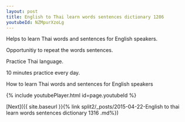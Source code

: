 ```yaml
---
layout: post
title: English to Thai learn words sentences dictionary 1286 
youtubeId: NZMpurXzoLg
---
```

 
 
Helps to learn Thai words and sentences for English speakers.

Opportunitiy to repeat the words sentences. 

Practice Thai language. 
 
10 minutes practice every day. 
 
How to learn Thai words and sentences for English speakers 
 
{% include youtubePlayer.html id=page.youtubeId %}
 
 
[Next]({{ site.baseurl }}{% link  split2/_posts/2015-04-22-English to thai learn words sentences dictionary 1316 .md%})
 
